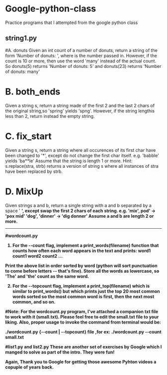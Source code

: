 # Google-python-class
Practice programs that I attempted from the google python class

string1.py
----------------------

#A. donuts
Given an int count of a number of donuts, return a string
of the form 'Number of donuts: <count>', where <count> is the number
passed in. However, if the count is 10 or more, then use the word 'many'
instead of the actual count.
So donuts(5) returns 'Number of donuts: 5'
and donuts(23) returns 'Number of donuts: many'

# B. both_ends
Given a string s, return a string made of the first 2
and the last 2 chars of the original string,so 'spring' yields 'spng'. 
However, if the string lengthis less than 2, return instead the empty string.

# C. fix_start
Given a string s, return a string
where all occurences of its first char have
been changed to '*', except do not change
the first char itself.
e.g. 'babble' yields 'ba**le'
Assume that the string is length 1 or more.
Hint: s.replace(stra, strb) returns a version of string s
where all instances of stra have been replaced by strb.

# D. MixUp
Given strings a and b, return a single string with a and b separated
by a space '<a> <b>', except swap the first 2 chars of each string.
e.g.
   'mix', pod' -> 'pox mid'
   'dog', 'dinner' -> 'dig donner'
Assume a and b are length 2 or more.

---------------------------------------

#wordcount.py

1. For the --count flag, implement a print_words(filename) function that counts
how often each word appears in the text and prints:
word1 count1
word2 count2
...

Print the above list in order sorted by word (python will sort punctuation to
come before letters -- that's fine). Store all the words as lowercase,
so 'The' and 'the' count as the same word.

2. For the --topcount flag, implement a print_top(filename) which is similar
to print_words() but which prints just the top 20 most common words sorted
so the most common word is first, then the next most common, and so on.

#Note:
For the wordcount.py program, I've attached a companion txt file to work with it (small.txt). Please feel free to edit the small.txt file to your liking. Also, proper usage to invoke the command from terminal would be:

./wordcount.py {--count | --topcount} file ,for ex: ./wordcount.py --count small.txt

#list1.py and list2.py
These are another set of exercises by Google which I manged to solve as part of the intro. They were fun!

Again, Thank you to Google for getting those awesome Pyhton videos a copuple of years back. 



